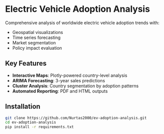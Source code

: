# Electric Vehicle Adoption Analysis

Comprehensive analysis of worldwide electric vehicle adoption trends with:
- Geospatial visualizations
- Time series forecasting
- Market segmentation
- Policy impact evaluation

## Key Features
- **Interactive Maps**: Plotly-powered country-level analysis
- **ARIMA Forecasting**: 3-year sales predictions
- **Cluster Analysis**: Country segmentation by adoption patterns
- **Automated Reporting**: PDF and HTML outputs

## Installation
```bash
git clone https://github.com/Nurtas2000/ev-adoption-analysis.git
cd ev-adoption-analysis
pip install -r requirements.txt
